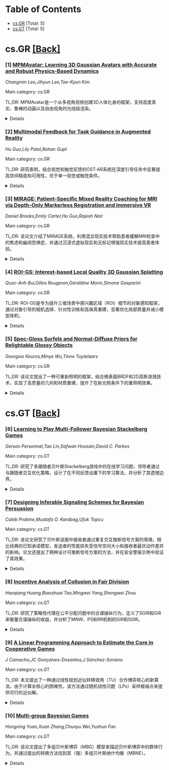 <div id=toc></div>

# Table of Contents

- [cs.GR](#cs.GR) [Total: 5]
- [cs.GT](#cs.GT) [Total: 5]


<div id='cs.GR'></div>

# cs.GR [[Back]](#toc)

### [1] [MPMAvatar: Learning 3D Gaussian Avatars with Accurate and Robust Physics-Based Dynamics](https://arxiv.org/abs/2510.01619)
*Changmin Lee,Jihyun Lee,Tae-Kyun Kim*

Main category: cs.GR

TL;DR: MPMAvatar是一个从多视角视频创建3D人体化身的框架，支持高度真实、鲁棒的动画以及自由视角的光线级渲染。


<details>
  <summary>Details</summary>
Motivation: 尽管在3D化身创建领域已取得显著进展，但从视觉观察中建模穿着宽松衣物的人体动力学仍是一个挑战。现有方法虽利用物理模拟，但其准确性或对新动画输入的鲁棒性有限。

Method: MPMAvatar采用基于Material Point Method的模拟器，通过引入各向异性本构模型和新颖的碰撞处理算法，精确建模复杂衣物变形和身体接触。并结合3D高斯点渲染技术提升渲染质量。

Result: 实验表明，MPMAvatar在动力学建模准确性、渲染精度及鲁棒性和效率方面显著优于现有基于物理的化身方法。并能零样本泛化到未见过的交互场景。

Conclusion: MPMAvatar通过整合精确的动力学建模和高保真渲染技术，为3D化身创建提供了高效且鲁棒的解决方案，扩展了物理模拟的应用范围。

Abstract: While there has been significant progress in the field of 3D avatar creation
from visual observations, modeling physically plausible dynamics of humans with
loose garments remains a challenging problem. Although a few existing works
address this problem by leveraging physical simulation, they suffer from
limited accuracy or robustness to novel animation inputs. In this work, we
present MPMAvatar, a framework for creating 3D human avatars from multi-view
videos that supports highly realistic, robust animation, as well as
photorealistic rendering from free viewpoints. For accurate and robust dynamics
modeling, our key idea is to use a Material Point Method-based simulator, which
we carefully tailor to model garments with complex deformations and contact
with the underlying body by incorporating an anisotropic constitutive model and
a novel collision handling algorithm. We combine this dynamics modeling scheme
with our canonical avatar that can be rendered using 3D Gaussian Splatting with
quasi-shadowing, enabling high-fidelity rendering for physically realistic
animations. In our experiments, we demonstrate that MPMAvatar significantly
outperforms the existing state-of-the-art physics-based avatar in terms of (1)
dynamics modeling accuracy, (2) rendering accuracy, and (3) robustness and
efficiency. Additionally, we present a novel application in which our avatar
generalizes to unseen interactions in a zero-shot manner-which was not
achievable with previous learning-based methods due to their limited simulation
generalizability. Our project page is at:
https://KAISTChangmin.github.io/MPMAvatar/

</details>


### [2] [Multimodal Feedback for Task Guidance in Augmented Reality](https://arxiv.org/abs/2510.01690)
*Hu Guo,Lily Patel,Rohan Gupt*

Main category: cs.GR

TL;DR: 研究表明，结合视觉和触觉反馈的OST-AR系统在深度引导任务中显著提高空间精度和可用性，优于单一视觉或触觉条件。


<details>
  <summary>Details</summary>
Motivation: 现有OST-AR系统在深度感知中依赖视觉叠加可能导致注意力过载和深度线索不足，尤其是在遮挡或光线不足的情况下。

Method: 设计了一种带有六个振动马达的自定义腕带，结合手持工具和OST-AR，评估其在认知负载下的触觉模式识别和深度引导效果。

Result: 通过两项实验，参与者能够准确识别触觉模式，并且多模态反馈在空间精度和可用性上优于单一模态。

Conclusion: 多模态反馈（视觉+触觉）在深度引导任务中具有明显优势，为OST-AR系统的改进提供了新方向。

Abstract: Optical see-through augmented reality (OST-AR) overlays digital targets and
annotations on the physical world, offering promising guidance for hands-on
tasks such as medical needle insertion or assembly. Recent work on OST-AR depth
perception shows that target opacity and tool visualization significantly
affect accuracy and usability; opaque targets and rendering the real instrument
reduce depth errors, whereas transparent targets and absent tools impair
performance. However, reliance on visual overlays may overload attention and
leaves little room for depth cues when occlusion or lighting hampers
perception. To address these limitations, we explore multimodal feedback that
combines OST-AR with wrist-based vibrotactile haptics. The past two years have
seen rapid advances in haptic technology. Researchers have investigated
skin-stretch and vibrotactile cues for conveying spatial information to blind
users, wearable ring actuators that support precise pinching in AR, cross-modal
audio-haptic cursors that enable eyes-free object selection, and wrist-worn
feedback for teleoperated surgery that improves force awareness at the cost of
longer task times. Studies comparing pull versus push vibrotactile metaphors
found that pull cues yield faster gesture completion and lower cognitive load.
These findings motivate revisiting OST-AR guidance with a fresh perspective on
wrist-based haptics. We design a custom wristband with six vibromotors
delivering directional and state cues, integrate it with a handheld tool and
OST-AR, and assess its impact on cue recognition and depth guidance. Through a
formative study and two experiments (N=21 and N=27), we show that participants
accurately identify haptic patterns under cognitive load and that multimodal
feedback improves spatial precision and usability compared with visual-only or
haptic-only conditions.

</details>


### [3] [MIRAGE: Patient-Specific Mixed Reality Coaching for MRI via Depth-Only Markerless Registration and Immersive VR](https://arxiv.org/abs/2510.01743)
*Daniel Brooks,Emily Carter,Hu Guo,Rajesh Nair*

Main category: cs.GR

TL;DR: 该论文介绍了MIRAGE系统，利用混合现实技术帮助患者缓解MRI检查中的焦虑和幽闭恐惧症，并通过沉浸式虚拟现实和无标记增强现实技术提高患者体验。


<details>
  <summary>Details</summary>
Motivation: MRI检查的封闭空间和噪音容易导致患者焦虑和幽闭恐惧症，进而引发运动伪影和不完整的扫描结果，甚至需要药物镇静。MIRAGE系统旨在通过混合现实技术解决这些问题。

Method: MIRAGE系统采用混合现实硬件，结合沉浸式虚拟现实和无标记增强现实注册技术，为患者提供MRI前的准备体验。论文详细介绍了系统架构和临床部署的考虑因素。

Result: 深度注册技术实现了亚厘米级的精确度且设置简便，沉浸式指导环境显著降低了患者的焦虑并获得了较高的可用性评分。

Conclusion: MIRAGE系统通过混合现实技术有效改善了患者在MRI检查中的体验，展示了其在临床工作流程中部署的潜力。

Abstract: Magnetic resonance imaging (MRI) is an indispensable diagnostic tool, yet the
confined bore and acoustic noise can evoke considerable anxiety and
claustrophobic reactions. High anxiety leads to motion artifacts, incomplete
scans and reliance on pharmacological sedation. MIRAGE (Mixed Reality Anxiety
Guidance Environment) harnesses the latest mixed reality (MR) hardware to
prepare patients for MRI through immersive virtual reality (VR) and markerless
augmented reality (AR) registration. In this paper, we extend our previous work
by providing a comprehensive review of related research, detailing the system
architecture, and exploring metrics for patient and clinician experience. We
also present considerations for clinical deployment of MR systems within
hospital workflows. Our results indicate that depth-based registration achieves
sub-centimeter accuracy with minimal setup, while the immersive coaching
environment reduces patient anxiety and yields favourable usability scores.

</details>


### [4] [ROI-GS: Interest-based Local Quality 3D Gaussian Splatting](https://arxiv.org/abs/2510.01978)
*Quoc-Anh Bui,Gilles Rougeron,Géraldine Morin,Simone Gasparini*

Main category: cs.GR

TL;DR: ROI-GS是专为提升三维场景中感兴趣区域（ROI）细节的对象感知框架，通过对象引导的相机选择、针对性训练和高保真重建，显著优化局部质量并减小模型体积。


<details>
  <summary>Details</summary>
Motivation: 现存的三维高斯投影（3DGS）方法资源分配均匀，导致感兴趣区域细节受限且模型体积庞大，ROI-GS旨在解决这一问题。

Method: ROI-GS采用对象感知框架，包括对象引导的相机选择、针对性对象训练和全局场景中的高保真重建无缝集成。

Result: 实验表明，ROI-GS在局部质量上提升显著（PSNR最高2.96 dB），模型体积减少约17%，训练速度更快。

Conclusion: ROI-GS在提升感兴趣区域细节的同时，显著减小模型体积并保持实时性能，优于现有方法。

Abstract: We tackle the challenge of efficiently reconstructing 3D scenes with high
detail on objects of interest. Existing 3D Gaussian Splatting (3DGS) methods
allocate resources uniformly across the scene, limiting fine detail to Regions
Of Interest (ROIs) and leading to inflated model size. We propose ROI-GS, an
object-aware framework that enhances local details through object-guided camera
selection, targeted Object training, and seamless integration of high-fidelity
object of interest reconstructions into the global scene. Our method
prioritizes higher resolution details on chosen objects while maintaining
real-time performance. Experiments show that ROI-GS significantly improves
local quality (up to 2.96 dB PSNR), while reducing overall model size by
$\approx 17\%$ of baseline and achieving faster training for a scene with a
single object of interest, outperforming existing methods.

</details>


### [5] [Spec-Gloss Surfels and Normal-Diffuse Priors for Relightable Glossy Objects](https://arxiv.org/abs/2510.02069)
*Georgios Kouros,Minye Wu,Tinne Tuytelaars*

Main category: cs.GR

TL;DR: 该论文提出了一种可重新照明的框架，结合微表面BRDF和2D高斯泼溅技术，实现了高质量的几何和材质重建，提升了在新光照条件下的重照明效果。


<details>
  <summary>Details</summary>
Motivation: 现有神经渲染方法通常依赖于简化的BRDF模型或参数化方法，限制了材质的忠实重建和重照明的逼真度。论文旨在解决这一问题。

Method: 提出了一种将微表面BRDF与2D高斯泼溅结合的框架，采用递进式着色，并使用扩散先验引导早期优化以减少模糊性。

Result: 在复杂光泽场景上的大量实验表明，该方法能够实现高质量的几何和材质重建，并在新光照条件下提供更逼真和一致的重照明效果。

Conclusion: 该框架通过结合微表面BRDF和高斯泼溅技术，显著提升了材质分解的物理一致性，并在重照明任务中优于现有方法。

Abstract: Accurate reconstruction and relighting of glossy objects remain a
longstanding challenge, as object shape, material properties, and illumination
are inherently difficult to disentangle. Existing neural rendering approaches
often rely on simplified BRDF models or parameterizations that couple diffuse
and specular components, which restricts faithful material recovery and limits
relighting fidelity. We propose a relightable framework that integrates a
microfacet BRDF with the specular-glossiness parameterization into 2D Gaussian
Splatting with deferred shading. This formulation enables more physically
consistent material decomposition, while diffusion-based priors for surface
normals and diffuse color guide early-stage optimization and mitigate
ambiguity. A coarse-to-fine optimization of the environment map accelerates
convergence and preserves high-dynamic-range specular reflections. Extensive
experiments on complex, glossy scenes demonstrate that our method achieves
high-quality geometry and material reconstruction, delivering substantially
more realistic and consistent relighting under novel illumination compared to
existing Gaussian splatting methods.

</details>


<div id='cs.GT'></div>

# cs.GT [[Back]](#toc)

### [6] [Learning to Play Multi-Follower Bayesian Stackelberg Games](https://arxiv.org/abs/2510.01387)
*Gerson Personnat,Tao Lin,Safwan Hossain,David C. Parkes*

Main category: cs.GT

TL;DR: 研究了多跟随者贝叶斯Stackelberg游戏中的在线学习问题，领导者通过与跟随者交互优化策略，设计了在不同反馈设置下的学习算法，并分析了其遗憾边界。


<details>
  <summary>Details</summary>
Motivation: 在多跟随者贝叶斯Stackelberg游戏中，领导者的最优策略依赖于跟随者私有类型的分布。然而，实际中这一分布往往是未知的，因此需要研究在线学习版本的问题，以最小化遗憾。

Method: 设计了在不同反馈设置下的学习算法：类型反馈下，领导者能观察到跟随者的类型；行动反馈下，只能观察到跟随者的行动。算法分析了独立类型分布和一般类型分布的情况。

Result: 在类型反馈下，算法实现了非多项式增长于跟随者数量的遗憾边界；在行动反馈下，设计了更高的遗憾边界算法，并提供了与之匹配的下界。

Conclusion: 研究表明，在多跟随者贝叶斯Stackelberg游戏中，不同类型反馈的在线学习算法能有效优化领导者的策略，遗憾边界设计与反馈方式密切相关。

Abstract: In a multi-follower Bayesian Stackelberg game, a leader plays a mixed
strategy over $L$ actions to which $n\ge 1$ followers, each having one of $K$
possible private types, best respond. The leader's optimal strategy depends on
the distribution of the followers' private types. We study an online learning
version of this problem: a leader interacts for $T$ rounds with $n$ followers
with types sampled from an unknown distribution every round. The leader's goal
is to minimize regret, defined as the difference between the cumulative utility
of the optimal strategy and that of the actually chosen strategies. We design
learning algorithms for the leader under different feedback settings. Under
type feedback, where the leader observes the followers' types after each round,
we design algorithms that achieve $\mathcal O\big(\sqrt{\min\{L\log(nKA T), nK
\} \cdot T} \big)$ regret for independent type distributions and $\mathcal
O\big(\sqrt{\min\{L\log(nKA T), K^n \} \cdot T} \big)$ regret for general type
distributions. Interestingly, those bounds do not grow with $n$ at a polynomial
rate. Under action feedback, where the leader only observes the followers'
actions, we design algorithms with $\mathcal O( \min\{\sqrt{ n^L K^L A^{2L} L T
\log T}, K^n\sqrt{ T } \log T \} )$ regret. We also provide a lower bound of
$\Omega(\sqrt{\min\{L, nK\}T})$, almost matching the type-feedback upper
bounds.

</details>


### [7] [Designing Inferable Signaling Schemes for Bayesian Persuasion](https://arxiv.org/abs/2510.01434)
*Caleb Probine,Mustafa O. Karabag,Ufuk Topcu*

Main category: cs.GT

TL;DR: 该论文研究了贝叶斯说服中接收者通过重复交互推断信号方案的情境，相比经典的已知承诺模型，发送者的性能损失受信号空间大小和接收者最优动作差异的影响。论文还提出了两种设计可推断信号方案的方法，并在安全警报示例中验证了其效果。


<details>
  <summary>Details</summary>
Motivation: 经典的贝叶斯说服模型假设接收者知道发送者的承诺，而现实中接收者需要通过重复交互推断信号方案。本文旨在探索这种推断情境下发送者的性能损失及其设计可推断方案的可行性。

Method: 论文分析了发送者在推断情境下的性能损失，并通过采样复杂度给出了近似已知承诺性能的下界。提出了两种设计可推断信号方案的方法：在发送者的推断效用上应用随机梯度下降（SGD），以及基于有限理性接收者模型的优化。

Result: 研究发现，发送者在说服情境中所需的样本量多于Stackelberg游戏中的领导者。SGD在低交互场景中表现最佳，而有限理性接收者模型则为设计可推断方案提供了灵活性。在安全警报示例中，SGD设计的方案信号更少且公民最优动作更明显。

Conclusion: 论文表明，在接收者推断信号方案的情境下，发送者可以通过SGD或有限理性接收者模型设计高效的信号方案，并在实际应用中验证了其可行性。

Abstract: In Bayesian persuasion, an informed sender, who observes a state, commits to
a randomized signaling scheme that guides a self-interested receiver's actions.
Classical models assume the receiver knows the commitment. We, instead, study
the setting where the receiver infers the scheme from repeated interactions. We
bound the sender's performance loss relative to the known-commitment case by a
term that grows with the signal space size and shrinks as the receiver's
optimal actions become more distinct. We then lower bound the samples required
for the sender to approximately achieve their known-commitment performance in
the inference setting. We show that the sender requires more samples in
persuasion compared to the leader in a Stackelberg game, which includes
commitment but lacks signaling. Motivated by these bounds, we propose two
methods for designing inferable signaling schemes, one being stochastic
gradient descent (SGD) on the sender's inference-setting utility, and the other
being optimization with a boundedly-rational receiver model. SGD performs best
in low-interaction regimes, but modeling the receiver as boundedly-rational and
tuning the rationality constant still provides a flexible method for designing
inferable schemes. Finally, we apply SGD to a safety alert example and show it
to find schemes that have fewer signals and make citizens' optimal actions more
distinct compared to the known-commitment case.

</details>


### [8] [Incentive Analysis of Collusion in Fair Division](https://arxiv.org/abs/2510.01689)
*Haoqiang Huang,Biaoshuai Tao,Mingwei Yang,Shengwei Zhou*

Main category: cs.GT

TL;DR: 研究了策略性代理在公平分配问题中的合谋操纵行为，定义了SGIR和GIR来衡量合谋操纵的收益，并分析了MNW、PS和RR机制的GIR和SGIR。


<details>
  <summary>Details</summary>
Motivation: 探究策略性代理在公平分配问题中通过合谋操纵获得的收益差异，填补了之前研究中关于群体合谋操纵的空缺。

Method: 定义了SGIR和GIR两种指标来衡量合谋操纵的收益，并分析了MNW、PS和RR机制的GIR和SGIR随联盟规模的变化。

Result: MNW的GIR始终为2，与联盟规模无关；MNW和PS的SGIR以及PS和RR的GIR在联盟规模c≥1时为c+1；而RR的SGIR在c≥2时无界。

Conclusion: 揭示了MNW、PS和RR三种机制在对抗合谋操纵时的差异性，为进一步研究提供了理论基础。

Abstract: We study fair division problems with strategic agents capable of gaining
advantages by manipulating their reported preferences. Although several
impossibility results have revealed the incompatibility of truthfulness with
standard fairness criteria, subsequent works have circumvented this limitation
through the incentive ratio framework. Previous studies demonstrate that
fundamental mechanisms like Maximum Nash Welfare (MNW) and Probabilistic Serial
(PS) for divisible goods, and Round-Robin (RR) for indivisible goods achieve an
incentive ratio of $2$, implying that no individual agent can gain more than
double his truthful utility through manipulation. However, collusive
manipulation by agent groups remains unexplored.
  In this work, we define strong group incentive ratio (SGIR) and group
incentive ratio (GIR) to measure the gain of collusive manipulation, where SGIR
and GIR are respectively the maximum and minimum of the incentive ratios of
corrupted agents. Then, we tightly characterize the SGIRs and GIRs of MNW, PS,
and RR. In particular, the GIR of MNW is $2$ regardless of the coalition size.
Moreover, for coalition size $c \geq 1$, the SGIRs of MNW and PS, and the GIRs
of PS and RR are $c + 1$. Finally, the SGIR of RR is unbounded for coalition
size $c \geq 2$. Our results reveal fundamental differences of these three
mechanisms in their vulnerability to collusion.

</details>


### [9] [A Linear Programming Approach to Estimate the Core in Cooperative Games](https://arxiv.org/abs/2510.01766)
*J Camacho,JC Gonçalves-Dosantos,J Sánchez-Soriano*

Main category: cs.GT

TL;DR: 本文提出了一种通过线性规划近似转移效用（TU）合作博弈核心的新算法。由于计算全核心的困难性，该方法通过随机线性问题（LPs）采样极端点来提供可行的近似解。


<details>
  <summary>Details</summary>
Motivation: 由于确定转移效用合作博弈的全核心在计算上具有挑战性，因此需要一种高效且可扩展的近似方法来解决这一难题。

Method: 通过随机线性问题（LPs）采样极端点，利用线性规划技术近似转移效用合作博弈的核心。

Result: 在多种博弈模型上进行的模拟验证了该方法的有效性，表明其具有良好的可扩展性和核心重构的高准确性。

Conclusion: 该算法为近似转移效用合作博弈的核心提供了一种高效且可扩展的解决方案，适用于实际应用中复杂的计算场景。

Abstract: This paper proposes a novel algorithm to approximate the core of transferable
utility (TU) cooperative games via linear programming. Given the computational
hardness of determining the full core, our approach provides a tractable
approximation by sampling extreme points through randomized linear problems
(LPs). We analyze its convergence and computational complexity, and validate
its effectiveness through extensive simulations on various game models. Our
results show that the method is scalable and achieves high accuracy in terms of
core reconstruction.

</details>


### [10] [Multi-group Bayesian Games](https://arxiv.org/abs/2510.02078)
*Hongxing Yuan,Xuan Zhang,Chunyu Wei,Yushun Fan*

Main category: cs.GT

TL;DR: 该论文提出了多组贝叶斯博弈（MBG）模型来描述贝叶斯博弈中的群体行为，并通过提出的转换方法找到其（强）多组贝叶斯纳什均衡（MBNE）。


<details>
  <summary>Details</summary>
Motivation: 为了解决贝叶斯博弈中群体行为的建模问题，该论文引入了MBG模型，并探讨了在不同合作与非合作情境下的最优策略。

Method: 论文首先提出MBG模型和一个转换方法，将MBG转换为多组事前代理博弈（MEAG），这是一个标准形式的博弈。然后给出了MBG的MEAG是否为（强）势博弈的充分必要条件。

Result: 如果MEAG是（强）势博弈，则可以找到其所有（强）纳什均衡，并通过转换的良好性质获得MBG的所有（强）MBNE。论文还提供了算法并通过示例验证了结果的正确性。

Conclusion: 该论文提出的方法和转换技术为在多组贝叶斯博弈中寻找均衡策略提供了有效的途径，并通过理论和实例验证了其可行性和正确性。

Abstract: This paper presents a model of multi-group Bayesian games (MBGs) to describe
the group behavior in Bayesian games, and gives methods to find (strongly)
multi-group Bayesian Nash equilibria (MBNE) of this model with a proposed
transformation. MBNE represent the optimal strategy \textit{profiles} under the
situation where players within a group play a cooperative game, while strongly
MBNE characterize the optimal strategy \textit{profiles} under the situation
where players within a group play a noncooperative game. Firstly, we propose a
model of MBGs and give a transformation to convert any MBG into a multi-group
ex-ante agent game (MEAG) which is a normal-form game. Secondly, we give a
sufficient and necessary condition for a MBG's MEAG to be (strongly) potential.
If it is (strongly) potential, all its (strongly) Nash equilibria can be found,
and then all (strongly) MBNE of the MBG can be obtained by leveraging the
transformation's good properties. Finally, we provide algorithms for finding
(strongly) MBNE of a MBG whose MEAG is (strongly) potential and use an
illustrative example to verify the correctness of our results.

</details>
